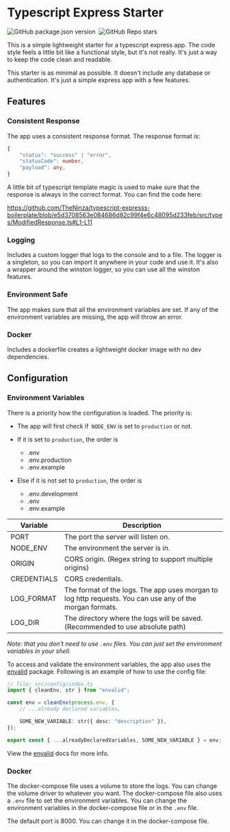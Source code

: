 # Typescript Express Starter

![GitHub package.json version](https://img.shields.io/github/package-json/v/theninza/typescript-expresss-boilerplate?style=for-the-badge)&nbsp;
![GitHub Repo stars](https://img.shields.io/github/stars/theninza/typescript-expresss-boilerplate?logo=github&style=for-the-badge)

This is a simple lightweight starter for a typescript express app. The code style feels a little bit like a functional style, but it's not really. It's just a way to keep the code clean and readable.

This starter is as minimal as possible. It doesn't include any database or authentication. It's just a simple express app with a few features.

## Features

### Consistent Response

The app uses a consistent response format. The response format is:

```ts
{
    "status": "success" | "error",
    "statusCode": number,
    "payload": any,
}
```

A little bit of typescript template magic is used to make sure that the response is always in the correct format. You can find the code here:

https://github.com/TheNinza/typescript-expresss-boilerplate/blob/e5d3708563e084686d82c99f4e6c48095d233feb/src/types/ModifiedResponse.ts#L1-L11

### Logging

Includes a custom logger that logs to the console and to a file. The logger is a singleton, so you can import it anywhere in your code and use it. It's also a wrapper around the winston logger, so you can use all the winston features.

### Environment Safe

The app makes sure that all the environment variables are set. If any of the environment variables are missing, the app will throw an error.

### Docker

Includes a dockerfile creates a lightweight docker image with no dev dependencies.

## Configuration

### Environment Variables

There is a priority how the configuration is loaded. The priority is:

-   The app will first check if` NODE_ENV` is set to `production` or not.
-   If it is set to `production`, the order is

    -   .env
    -   .env.production
    -   .env.example

-   Else if it is not set to `production`, the order is

    -   .env.development
    -   .env
    -   .env.example

| Variable    | Description                                                                                              |
| ----------- | -------------------------------------------------------------------------------------------------------- |
| PORT        | The port the server will listen on.                                                                      |
| NODE_ENV    | The environment the server is in.                                                                        |
| ORIGIN      | CORS origin. (Regex string to support multiple origins)                                                  |
| CREDENTIALS | CORS credentials.                                                                                        |
| LOG_FORMAT  | The format of the logs. The app uses morgan to log http requests. You can use any of the morgan formats. |
| LOG_DIR     | The directory where the logs will be saved. (Recommended to use absolute path)                           |

_Note: that you don't need to use `.env` files. You can just set the environment variables in your shell._

To access and validate the environment variables, the app also uses the [envalid](https://npmjs.com/package/envalid) package. Following is an example of how to use the config file:

```ts
// file: src/config/index.ts
import { cleanEnv, str } from "envalid";

const env = cleanEnv(process.env, {
    // ...already declared variables,

    SOME_NEW_VARIABLE: str({ desc: "description" }),
});

export const { ...alreadyDeclaredVariables, SOME_NEW_VARIABLE } = env;
```

View the [envalid](https://npmjs.com/package/envalid) docs for more info.

### Docker

The docker-compose file uses a volume to store the logs. You can change the volume driver to whatever you want. The docker-compose file also uses a `.env` file to set the environment variables. You can change the environment variables in the docker-compose file or in the `.env` file.

The default port is 8000. You can change it in the docker-compose file.
